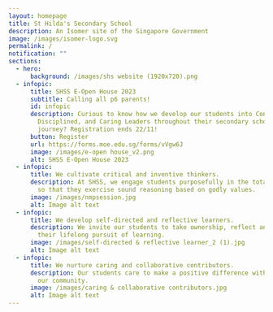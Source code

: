 ```yaml
---
layout: homepage
title: St Hilda's Secondary School
description: An Isomer site of the Singapore Government
image: /images/isomer-logo.svg
permalink: /
notification: ""
sections:
  - hero:
      background: /images/shs website (1920x720).png
  - infopic:
      title: SHSS E-Open House 2023
      subtitle: Calling all p6 parents!
      id: infopic
      description: Curious to know how we develop our students into Confident,
        Disciplined, and Caring Leaders throughout their secondary school
        journey? Registration ends 22/11!
      button: Register
      url: https://forms.moe.edu.sg/forms/vVgw6J
      image: /images/e-open house_v2.png
      alt: SHSS E-Open House 2023
  - infopic:
      title: We cultivate critical and inventive thinkers.
      description: At SHSS, we engage students purposefully in the total curriculum,
        so that they exercise sound reasoning based on godly values.
      image: /images/nmpsession.jpg
      alt: Image alt text
  - infopic:
      title: We develop self-directed and reflective learners.
      description: We invite our students to take ownership, reflect and persevere in
        their lifelong pursuit of learning.
      image: /images/self-directed & reflective learner_2 (1).jpg
      alt: Image alt text
  - infopic:
      title: We nurture caring and collaborative contributors.
      description: Our students care to make a positive difference within and beyond
        our community.
      image: /images/caring & collaborative contributors.jpg
      alt: Image alt text
---
```

